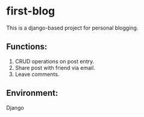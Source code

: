 # first-blog
This is a django-based project for personal blogging. 
## Functions:
1. CRUD operations on post entry.
2. Share post with friend via email.
3. Leave comments.

## Environment:
Django
